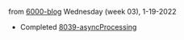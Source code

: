 from [6000-blog](../../../6000-blog.md)
Wednesday (week 03), 1-19-2022

- Completed [8039-asyncProcessing](8039-asyncProcessing.md)